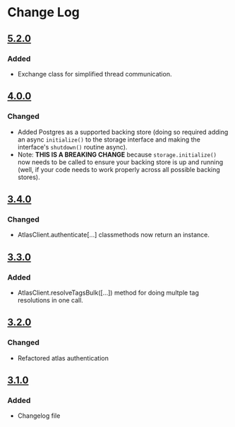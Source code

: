 # Change Log

## [5.2.0]
### Added
- Exchange class for simplified thread communication.


## [4.0.0]
### Changed
- Added Postgres as a supported backing store 
  (doing so required adding an async `initialize()` to the storage interface 
  and making the interface's `shutdown()` routine async). 
- Note: **THIS IS A BREAKING CHANGE** because `storage.initialize()` now
  needs to be called to ensure your backing store is up and running
  (well, if your code needs to work properly across all possible backing stores).


## [3.4.0]
### Changed
- AtlasClient.authenticate[...] classmethods now return an instance.


## [3.3.0]
### Added
- AtlasClient.resolveTagsBulk([...]) method for doing multple tag resolutions
  in one call.


## [3.2.0]
### Changed
- Refactored atlas authentication


## [3.1.0]
### Added
- Changelog file


[unreleased]: https://github.com/ForstaLabs/librelay-node/tree/master
[5.2.0]: https://github.com/ForstaLabs/librelay-node/tree/v5.2.0
[4.0.0]: https://github.com/ForstaLabs/librelay-node/tree/v4.0.0
[3.4.0]: https://github.com/ForstaLabs/librelay-node/tree/v3.4.0
[3.3.0]: https://github.com/ForstaLabs/librelay-node/tree/v3.3.0
[3.2.0]: https://github.com/ForstaLabs/librelay-node/tree/v3.2.0
[3.1.0]: https://github.com/ForstaLabs/librelay-node/tree/v3.1.0
